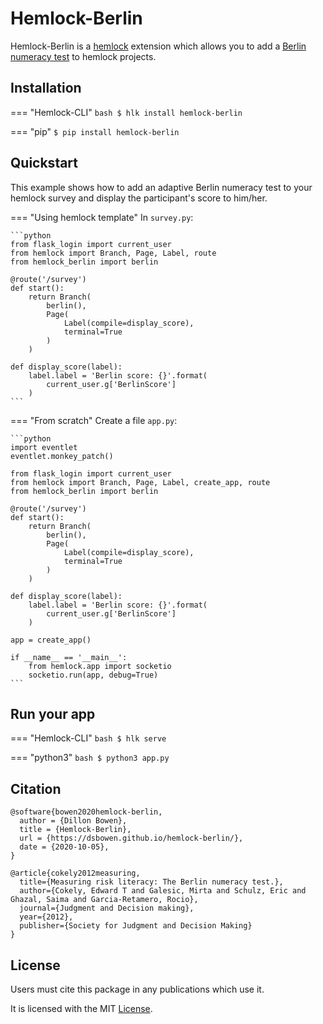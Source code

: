 # Hemlock-Berlin

Hemlock-Berlin is a <a href="https://dsbowen.github.io/hemlock" target="_blank">hemlock</a> extension which allows you to add a <a href="http://www.riskliteracy.org/" target="_blank"> Berlin numeracy test</a> to hemlock projects.

## Installation

=== "Hemlock-CLI"
    ```bash
    $ hlk install hemlock-berlin
    ```

=== "pip"
    ```
    $ pip install hemlock-berlin
    ```

## Quickstart

This example shows how to add an adaptive Berlin numeracy test to your hemlock survey and display the participant's score to him/her.

=== "Using hemlock template"
    In `survey.py`:

    ```python
    from flask_login import current_user
    from hemlock import Branch, Page, Label, route
    from hemlock_berlin import berlin

    @route('/survey')
    def start():
        return Branch(
            berlin(),
            Page(
                Label(compile=display_score), 
                terminal=True
            )
        )

    def display_score(label):
        label.label = 'Berlin score: {}'.format(
            current_user.g['BerlinScore']
        )
    ```

=== "From scratch"
    Create a file `app.py`:

    ```python
    import eventlet
    eventlet.monkey_patch()

    from flask_login import current_user
    from hemlock import Branch, Page, Label, create_app, route
    from hemlock_berlin import berlin

    @route('/survey')
    def start():
        return Branch(
            berlin(),
            Page(
                Label(compile=display_score), 
                terminal=True
            )
        )

    def display_score(label):
        label.label = 'Berlin score: {}'.format(
            current_user.g['BerlinScore']
        )

    app = create_app()

    if __name__ == '__main__':
        from hemlock.app import socketio
        socketio.run(app, debug=True)
    ```

## Run your app

=== "Hemlock-CLI"
    ```bash
    $ hlk serve
    ```

=== "python3"
    ```bash
    $ python3 app.py
    ```

## Citation

```
@software{bowen2020hemlock-berlin,
  author = {Dillon Bowen},
  title = {Hemlock-Berlin},
  url = {https://dsbowen.github.io/hemlock-berlin/},
  date = {2020-10-05},
}

@article{cokely2012measuring,
  title={Measuring risk literacy: The Berlin numeracy test.},
  author={Cokely, Edward T and Galesic, Mirta and Schulz, Eric and Ghazal, Saima and Garcia-Retamero, Rocio},
  journal={Judgment and Decision making},
  year={2012},
  publisher={Society for Judgment and Decision Making}
}
```

## License

Users must cite this package in any publications which use it.

It is licensed with the MIT [License](https://github.com/dsbowen/docstr-md/blob/master/LICENSE).